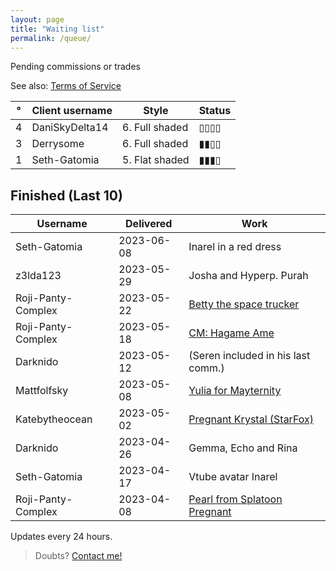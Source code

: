 ```yaml
---
layout: page
title: "Waiting list"
permalink: /queue/
---
```

<!--▮▮▮▮▯▯▯▯-->


Pending commissions or trades

See also: [Terms  of Service](/tos)  

| ° | **Client username** | **Style** | **Status** |
| --- | --- | --- | --- |
| 4 | DaniSkyDelta14 | 6. Full shaded | ▯▯▯▯ |
| 3 | Derrysome | 6. Full shaded | ▮▮▯▯ |
| 1 | Seth-Gatomia | 5. Flat shaded | ▮▮▮▯ |

## Finished (Last 10)

| **Username** | **Delivered** | **Work** |
| --- | --- | --- |
| Seth-Gatomia | 2023-06-08 | Inarel in a red dress |
| z3lda123 | 2023-05-29 | Josha and Hyperp. Purah |
| Roji-Panty-Complex | 2023-05-22 | [Betty the space trucker](https://www.furaffinity.net/view/52257931/) |
| Roji-Panty-Complex | 2023-05-18 | [CM: Hagame Ame](https://www.furaffinity.net/view/52199202/) |
| Darknido | 2023-05-12 | \(Seren included in his last comm.\) |
| Mattfolfsky | 2023-05-08 | [Yulia for Mayternity](https://www.furaffinity.net/view/52081702/) |
| Katebytheocean | 2023-05-02 | [Pregnant Krystal \(StarFox\)](https://twitter.com/AKate155/status/1653542378043523072) |
| Darknido | 2023-04-26 | Gemma, Echo and Rina |
| Seth-Gatomia | 2023-04-17 | Vtube avatar Inarel |
| Roji-Panty-Complex | 2023-04-08 | [Pearl from Splatoon Pregnant](https://twitter.com/TeiJuanArt/status/1647774396482834433) |

Updates every 24 hours.  
> Doubts? [Contact me!](/contact)
